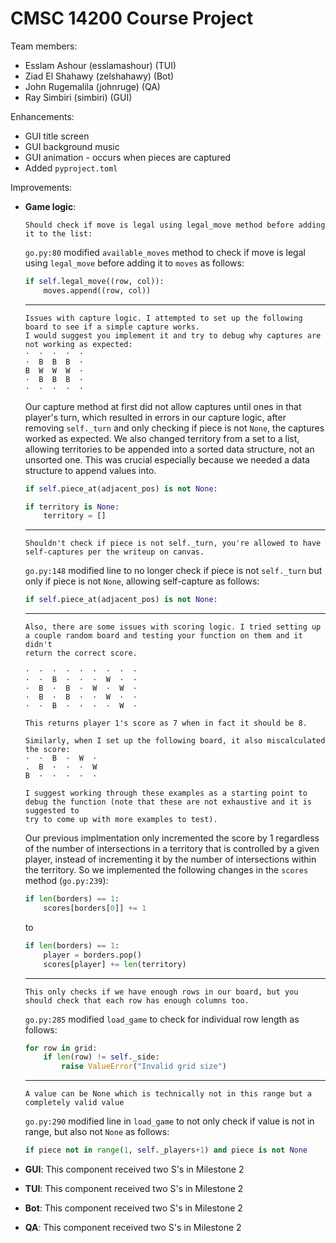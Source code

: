 # CMSC 14200 Course Project

Team members:
- Esslam Ashour (esslamashour) (TUI)
- Ziad El Shahawy (zelshahawy) (Bot)
- John Rugemalila (johnruge) (QA)
- Ray Simbiri (simbiri) (GUI)

Enhancements:
- GUI title screen
- GUI background music
- GUI animation - occurs when pieces are captured
- Added `pyproject.toml`

Improvements:
* **Game logic**:

  ```
  Should check if move is legal using legal_move method before adding it to the list:
  ```

  ``go.py:80`` modified ``available_moves`` method to check if move is legal using ``legal_move`` before adding it to ``moves`` as follows:
  ```python
  if self.legal_move((row, col)):
      moves.append((row, col))
  ```

  ______________

  ```
  Issues with capture logic. I attempted to set up the following board to see if a simple capture works.
  I would suggest you implement it and try to debug why captures are not working as expected:
  ·  ·  ·  ·  ·
  ·  B  B  B  ·
  B  W  W  W  ·
  ·  B  B  B  ·
  ·  ·  ·  ·  ·
  ```
  
  Our capture method at first did not allow captures until ones in that player's
  turn, which resulted in errors in our capture logic, after removing `self._turn` and only checking if piece is not `None`, the captures worked as expected.
  We also changed territory from a set to a list, allowing territories to be appended
  into a sorted data structure, not an unsorted one. This was crucial especially because
  we needed a data structure to append values into.
  ```python
  if self.piece_at(adjacent_pos) is not None:
  ```

  ```python
  if territory is None:
      territory = []
  ```
  ______________

  ```
  Shouldn't check if piece is not self._turn, you're allowed to have self-captures per the writeup on canvas.
  ```

  ``go.py:148`` modified line to no longer check if piece is not `self._turn` but only if piece is not `None`, allowing self-capture as follows:
  ```python
  if self.piece_at(adjacent_pos) is not None:
  ```

  ______________
  ```
  Also, there are some issues with scoring logic. I tried setting up a couple random board and testing your function on them and it didn't
  return the correct score.

  ·  ·  ·  ·  ·  ·  ·  ·  ·
  ·  ·  B  ·  ·  ·  W  ·  ·
  ·  B  ·  B  ·  W  ·  W  ·
  ·  B  ·  B  ·  ·  W  ·  ·
  ·  ·  B  ·  ·  ·  ·  W  ·

  This returns player 1's score as 7 when in fact it should be 8.

  Similarly, when I set up the following board, it also miscalculated the score:
  ·  ·  B  ·  W  ·
  .  B  ·  ·  ·  W
  B  ·  ·  ·  ·  ·

  I suggest working through these examples as a starting point to debug the function (note that these are not exhaustive and it is suggested to
  try to come up with more examples to test).
  ```

  Our previous implmentation only incremented the score by 1 regardless of the number of intersections in a territory that is controlled by a given player,
  instead of incrementing it by the number of intersections within the territory. So we implemented the following changes in the `scores` method (`go.py:239`):

  ```python
  if len(borders) == 1:
      scores[borders[0]] += 1
  ```
  
  to
  
  ```python
  if len(borders) == 1:
      player = borders.pop()
      scores[player] += len(territory)
  ```
  ______________
  ```
  This only checks if we have enough rows in our board, but you should check that each row has enough columns too.
  ```

  ``go.py:285`` modified `load_game` to check for individual row length as follows:
  ```python
  for row in grid:
      if len(row) != self._side:
          raise ValueError("Invalid grid size")
  ```
  ______________


  ```
  A value can be None which is technically not in this range but a completely valid value
  ```

  ``go.py:290`` modified line in `load_game` to not only check if value is not in range, but also not `None` as follows:
  ```python
  if piece not in range(1, self._players+1) and piece is not None
  ```

* **GUI**:
  This component received two S's in Milestone 2

* **TUI**:
  This component received two S's in Milestone 2

* **Bot**:
  This component received two S's in Milestone 2

* **QA**:
  This component received two S's in Milestone 2
